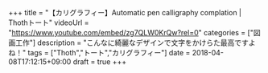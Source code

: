 +++
title =  "【カリグラフィー】Automatic pen calligraphy complation | Thothトート"
videoUrl = "https://www.youtube.com/embed/zg7QLW0KrQw?rel=0"
categories = ["図画工作"]
description = "こんなに綺麗なデザインで文字をかけらた最高ですよね！"
tags = ["Thoth","トート","カリグラフィー"]
date = 2018-04-08T17:12:15+09:00
draft = true
+++

